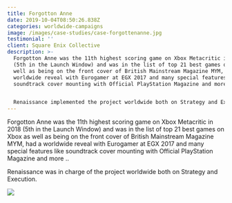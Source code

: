 ```yaml
---
title: Forgotton Anne
date: 2019-10-04T08:50:26.838Z
categories: worldwide-campaigns
image: /images/case-studies/case-forgottenanne.jpg
testimonial: ''
client: Square Enix Collective
description: >-
  Forgotton Anne was the 11th highest scoring game on Xbox Metacritic in 2018
  (5th in the Launch Window) and was in the list of top 21 best games on Xbox as
  well as being on the front cover of British Mainstream Magazine MYM, had a
  worldwide reveal with Eurogamer at EGX 2017 and many special features like
  soundtrack cover mounting with Official PlayStation Magazine and more .. 


  Renaissance implemented the project worldwide both on Strategy and Execution.
---
```

Forgotton Anne was the 11th highest scoring game on Xbox Metacritic in 2018 (5th in the Launch Window) and was in the list of top 21 best games on Xbox as well as being on the front cover of British Mainstream Magazine MYM, had a worldwide reveal with Eurogamer at EGX 2017 and many special features like soundtrack cover mounting with Official PlayStation Magazine and more .. 

Renaissance was in charge of  the project worldwide both on Strategy and Execution.

![](/images/case-studies/case-forgottenanne-img.jpg)
